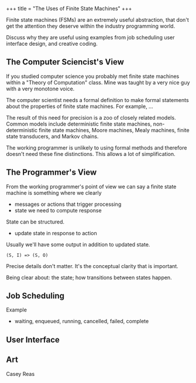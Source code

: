 +++
title = "The Uses of Finite State Machines"
+++

Finite state machines (FSMs) are an extremely useful abstraction, that don't get the attention they deserve within the industry programming world. 

Discuss why they are useful using examples from job scheduling user interface design, and creative coding.


## The Computer Sciencist's View

If you studied computer science you probably met finite state machines within a "Theory of Computation" class. Mine was taught by a very nice guy with a very monotone voice. 

The computer scientist needs a formal definition to make formal statements about the properties of finite state machines. For example, ...

The result of this need for precision is a zoo of closely related models. Common models include deterministic finite state machines, non-deterministic finite state machines, Moore machines, Mealy machines, finite state transducers, and Markov chains.

The working programmer is unlikely to using formal methods and therefore doesn't need these fine distinctions. This allows a lot of simplification.


## The Programmer's View

From the working programmer's point of view we can say a finite state machine is something where we clearly 

- messages or actions that trigger processing
- state we need to compute response 

State can be structured.

- update state in response to action

Usually we'll have some output in addition to updated state.

`(S, I) => (S, O)`

Precise details don't matter. It's the conceptual clarity that is important. 

Being clear about: the state; how transitions between states happen.


## Job Scheduling

Example

- waiting, enqueued, running, cancelled, failed, complete


## User Interface


## Art

Casey Reas
